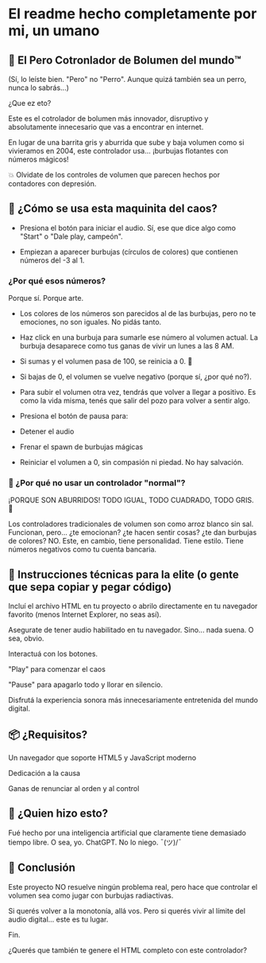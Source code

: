 # El readme hecho completamente por mi, un umano

## 🐶 El Pero Cotronlador de Bolumen del mundo™️

(Sí, lo leíste bien. "Pero" no "Perro". Aunque quizá también sea un perro, nunca lo sabrás...)

¿Que ez eto?

Este es el cotrolador de bolumen más innovador, disruptivo y absolutamente innecesario que vas a encontrar en internet.

En lugar de una barrita gris y aburrida que sube y baja volumen como si vivieramos en 2004, este controlador usa... ¡burbujas flotantes con números mágicos!

💥 Olvidate de los controles de volumen que parecen hechos por contadores con depresión.

## 🚀 ¿Cómo se usa esta maquinita del caos?

* Presiona el botón para iniciar el audio.
Sí, ese que dice algo como "Start" o "Dale play, campeón".

* Empiezan a aparecer burbujas (círculos de colores) que contienen números del -3 al 1.

### ¿Por qué esos números?

Porque sí. Porque arte.

* Los colores de los números son parecidos al de las burbujas, pero no te emociones, no son iguales. No pidás tanto.

* Haz click en una burbuja para sumarle ese número al volumen actual. La burbuja desaparece como tus ganas de vivir un lunes a las 8 AM.

* Si sumas y el volumen pasa de 100, se reinicia a 0. 🎉

* Si bajas de 0, el volumen se vuelve negativo (porque sí, ¿por qué no?).

* Para subir el volumen otra vez, tendrás que volver a llegar a positivo. Es como la vida misma, tenés que salir del pozo para volver a sentir algo.

* Presiona el botón de pausa para:

- Detener el audio

- Frenar el spawn de burbujas mágicas

- Reiniciar el volumen a 0, sin compasión ni piedad. No hay salvación.

### 😤 ¿Por qué no usar un controlador "normal"?

¡PORQUE SON ABURRIDOS!
TODO IGUAL, TODO CUADRADO, TODO GRIS. 🤢

Los controladores tradicionales de volumen son como arroz blanco sin sal. Funcionan, pero... ¿te emocionan? ¿te hacen sentir cosas? ¿te dan burbujas de colores? NO.
Este, en cambio, tiene personalidad. Tiene estilo. Tiene números negativos como tu cuenta bancaria.

## 🔧 Instrucciones técnicas para la elite (o gente que sepa copiar y pegar código)

Incluí el archivo HTML en tu proyecto o abrilo directamente en tu navegador favorito (menos Internet Explorer, no seas así).

Asegurate de tener audio habilitado en tu navegador. Sino... nada suena. O sea, obvio.

Interactuá con los botones.

"Play" para comenzar el caos

"Pause" para apagarlo todo y llorar en silencio.

Disfrutá la experiencia sonora más innecesariamente entretenida del mundo digital.

## 📦 ¿Requisitos?

Un navegador que soporte HTML5 y JavaScript moderno

Dedicación a la causa

Ganas de renunciar al orden y al control

## 🧠 ¿Quien hizo esto?

Fué hecho por una inteligencia artificial que claramente tiene demasiado tiempo libre.
O sea, yo. ChatGPT. No lo niego. ¯\(ツ)/¯

## 📢 Conclusión

Este proyecto NO resuelve ningún problema real, pero hace que controlar el volumen sea como jugar con burbujas radiactivas.

Si querés volver a la monotonía, allá vos. Pero si querés vivir al límite del audio digital... este es tu lugar.

Fin.

¿Querés que también te genere el HTML completo con este controlador?
